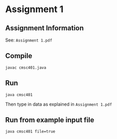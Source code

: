 # Assignment 1

## Assignment Information

See: `Assignment 1.pdf`

## Compile

`javac cmsc401.java`

## Run

`java cmsc401`

Then type in data as explained in `Assignment 1.pdf`

## Run from example input file

`java cmsc401 file=true`
